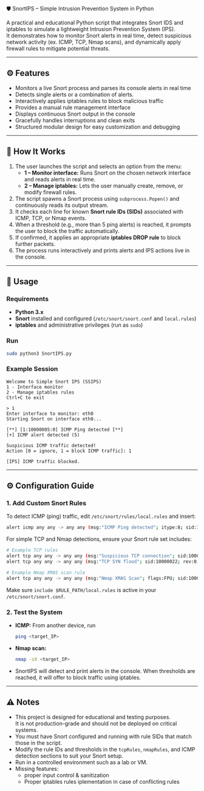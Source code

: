  🛡️ SnortIPS – Simple Intrusion Prevention System in Python

A practical and educational Python script that integrates Snort IDS and iptables to simulate a lightweight Intrusion Prevention System (IPS).  
It demonstrates how to monitor Snort alerts in real time, detect suspicious network activity (ex. ICMP, TCP, Nmap scans), and dynamically apply firewall rules to mitigate potential threats.

---

## ⚙️ Features

- Monitors a live Snort process and parses its console alerts in real time  
- Detects single alerts or a combination of alerts. 
- Interactively applies iptables rules to block malicious traffic  
- Provides a manual rule management interface  
- Displays continuous Snort output in the console  
- Gracefully handles interruptions and clean exits  
- Structured modular design for easy customization and debugging  

---

## 🧠 How It Works

1. The user launches the script and selects an option from the menu:
   - **1 – Monitor interface:** Runs Snort on the chosen network interface and reads alerts in real time.
   - **2 – Manage iptables:** Lets the user manually create, remove, or modify firewall rules.
2. The script spawns a Snort process using `subprocess.Popen()` and continuously reads its output stream.
3. It checks each line for known **Snort rule IDs (SIDs)** associated with ICMP, TCP, or Nmap events.
4. When a threshold (e.g., more than 5 ping alerts) is reached, it prompts the user to block the traffic automatically.
5. If confirmed, it applies an appropriate **iptables DROP rule** to block further packets.
6. The process runs interactively and prints alerts and IPS actions live in the console.

---

## 🚀 Usage

### Requirements

- **Python 3.x**  
- **Snort** installed and configured (`/etc/snort/snort.conf` and `local.rules`)  
- **iptables** and administrative privileges (run as `sudo`)  

### Run

```bash
sudo python3 SnortIPS.py
```

### Example Session

```
Welcome to Simple Snort IPS (SSIPS)
1 - Interface monitor
2 - Manage iptables rules
Ctrl+C to exit

> 1
Enter interface to monitor: eth0
Starting Snort on interface eth0...

[**] [1:10000005:0] ICMP Ping detected [**]
[+] ICMP alert detected (5)

Suspicious ICMP traffic detected!
Action [0 = ignore, 1 = block ICMP traffic]: 1

[IPS] ICMP traffic blocked.
```

---

## ⚙️ Configuration Guide

### 1. Add Custom Snort Rules

To detect ICMP (ping) traffic, edit `/etc/snort/rules/local.rules` and insert:

```bash
alert icmp any any -> any any (msg:"ICMP Ping detected"; itype:8; sid:10000005; rev:0;)
```

For simple TCP and Nmap detections, ensure your Snort rule set includes:
```bash
# Example TCP rules
alert tcp any any -> any any (msg:"Suspicious TCP connection"; sid:10000021; rev:0;)
alert tcp any any -> any any (msg:"TCP SYN flood"; sid:10000022; rev:0;)

# Example Nmap XMAS scan rule
alert tcp any any -> any any (msg:"Nmap XMAS Scan"; flags:FPU; sid:10001136; rev:1;)
```

Make sure `include $RULE_PATH/local.rules` is active in your `/etc/snort/snort.conf`.

### 2. Test the System

- **ICMP:** From another device, run  
  ```bash
  ping <target_IP>
  ```
- **Nmap scan:**  
  ```bash
  nmap -sX <target_IP>
  ```
- SnortIPS will detect and print alerts in the console. When thresholds are reached, it will offer to block traffic using iptables.

---

## ⚠️ Notes

- This project is designed for educational and testing purposes.  
  It is not production-grade and should not be deployed on critical systems.  
- You must have Snort configured and running with rule SIDs that match those in the script.  
- Modify the rule IDs and thresholds in the `tcpRules`, `nmapRules`, and ICMP detection sections to suit your Snort setup.  
- Run in a controlled environment such as a lab or VM.
- Missing features:
  - proper input control & sanitization
  - Proper iptables rules iplementation in case of conflicting rules 

